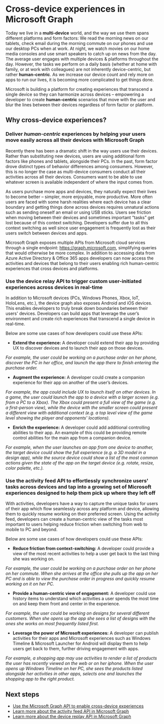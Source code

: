 # Cross-device experiences in Microsoft Graph

Today we live in a **multi-device** world, and the way we use them spans different platforms and form factors: We read the morning news on our tablets, check email during the morning commute on our phones and use our desktop PCs when at work. At night, we watch movies on our home media consoles and use smart speakers to catch up on news from the day. The average user engages with multiple devices & platforms throughout the day. However, the tasks we perform on a daily basis (whether at home with family, or at work with colleagues) are not inherently device-centric, but rather **human-centric**. As we increase our device count and rely more on apps to run our lives, it is becoming more complicated to get things done.

Microsoft is building a platform for creating experiences that transcend a single device so they can harmonize across devices – empowering a developer to create **human-centric** scenarios that move with the user and blur the lines between their devices regardless of form factor or platform.
## Why cross-device experiences?
### Deliver *human-centric* experiences by helping your users move easily across all their devices with Microsoft Graph 
Recently there has been a dramatic shift in the way users use their devices. Rather than substituting new devices, users are using additional form factors like phones and tablets, alongside their PCs. In the past, form factor drove distinct types of behavior differences among consumers. However, this is no longer the case as multi-device consumers conduct all their activities across all their devices. Consumers want to be able to use whatever screen is available independent of where the input comes from.

As users purchase more apps and devices, they naturally expect their lives to become better – simpler, more enjoyable, more productive. More often users are faced with some harsh realities where each device has a clear boundary and getting things done across devices requires unnatural actions such as sending oneself an email or using USB sticks. Users see friction when moving between their devices and sometimes important “tasks” get lost because of this context switching. Developers suffer due to all this context switching as well since user engagement is frequently lost as their users switch between devices and apps.

Microsoft Graph exposes multiple APIs from Microsoft cloud services through a single endpoint: https://graph.microsoft.com, simplifying queries that would otherwise be more complex. In addition to accessing data from Azure Active Directory & Office 365 apps developers can now access the activities and devices that belong to their users enabling rich human-centric experiences that cross devices and platforms. 

### Use the device relay API to trigger custom user-initiated experiences across devices in real-time
In addition to Microsoft devices (PCs, Windows Phones, Xbox, IoT, HoloLens, etc.), the device graph also exposes Android and iOS devices. This enables developers to truly break down boundaries between their users' devices. Developers can build apps that leverage the user’s environment and create rich experiences that transcend a single device in real-time. 

Below are some use cases of how developers could use these APIs:
* **Extend the experience:** A developer could extend their app by providing UX to discover devices and to launch  their app on those devices. 

*For example, the user could be working on a purchase order on her phone, discover the PC in her office, and launch the app there to finish entering the purchase order.*
* **Augment the experience:** A developer could create a companion experience for their app on another of the user’s devices. 

*For example, the app could include UX to launch itself on other devices. In a game, the user could launch the app to a device with a larger screen (e.g. from a PC to a Xbox). The Xbox could present a full view of the game (e.g. a first-person view), while the device with the smaller screen could present a different view with additional context (e.g. a top level view of the game level showing the player and opponents' locations).* 
* **Enrich the experience:** A developer could add additional controlling abilities to their app. An example of this could be providing remote control abilities for the main app from a companion device. 

*For example, when the user launches an app from one device to another, the target device could show the full experience (e.g. a 3D model in a design app), while the source device could show a list of the most common actions given the state of the app on the target device (e.g. rotate, resize, color palette, etc.).*

### Use the activity feed API to effortlessly synchronize users' tasks across devices and tap into a growing set of Microsoft experiences designed to help them pick up where they left off  
With activities, developers have a way to capture the unique tasks for users of their app which flow seamlessly across any platform and device, allowing them to quickly resume working on their preferred screen. Using the activity feed, developers can create a human-centric view of the tasks most important to users helping reduce friction when switching from web to mobile to PC and beyond.  

Below are some use cases of how developers could use these APIs:
* **Reduce friction from context-switching:** A developer could provide a view of the most recent activities to help a user get back to the last thing she was working on. 

*For example,  the user could be working on a purchase order on her phone on her commute. When she arrives at the office she pulls up the app on her PC and is able to view the purchase order in progress and quickly resume working on it on her PC.* 
* **Provide a human-centric view of engagement:** A developer could use history items to understand which activities a user spends the most time on and keep them front and center in the experience. 

*For example, the user could be working on designs for several different customers. When she opens up the app she sees a list of designs with the ones she works on most frequently listed first.* 
* **Leverage the power of Microsoft experiences:** A developer can publish activities for their apps and Microsoft experiences such as Windows Timeline & Microsoft Launcher for Android will display them to help users get back to them, further driving engagement with apps. 

*For example, a shopping app may use activities to render a list of products the user has recently viewed on the web or on her iphone. When the user opens up Windows Timeline on her PC, she sees the products listed alongside her activities in other apps, selects one and launches the shopping app to the right product.*  

## Next steps

- [Use the Microsoft Graph API to enable cross-device experiences](../api-reference/v1.0/resources/cross-device-reference-overview.md)
- [Learn more about the activity feed API in Microsoft Graph](activity-feed-concept-overview.md)
- [Learn more about the device replay API in Microsoft Graph](device-relay-concept-overview.md)